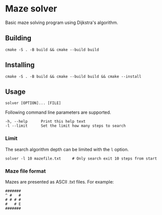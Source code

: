 # Maze solver

Basic maze solving program using Dijkstra's algorithm.

## Building
```(bash)
cmake -S . -B build && cmake --build build
```

## Installing
```(bash)
cmake -S . -B build && cmake --build build && cmake --install
```

## Usage
```(bash)
solver [OPTION]... [FILE]
```
Following command line parameters are supported.
```(bash)
-h, --help      Print this help text
-l --limit      Set the limit how many steps to search
```

### Limit
The search algorithm depth can be limited with the `l` option.
```(bash)
solver -l 10 mazefile.txt     # Only search exit 10 steps from start
```

### Maze file format
Mazes are presented as ASCII .txt files. For example:

```
#######
^ #   #
# # # #
#   # E
#######
```

All the rows in the maze file must be of equal width.


Characters in the maze are represented as:
```
'#'               : Wall
' ' (empty space) : Passage, maze solving algorithm searches these for path
'^'               : Start, path finding algorithm starts from this space
'E'               : Exit, path finding algorithm tries to find path from start to closest exit
```

Program permits for multiple exit points to be present in the maze. The algorithm will find the shortest exit route. In case no
route is found within the given search steps, an error message is printed.

Only one starting point is permitted to be present in the maze.
